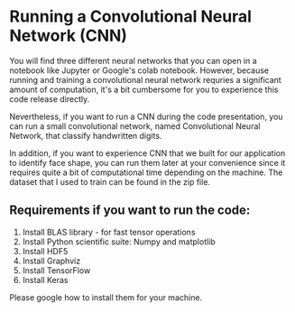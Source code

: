 # Running a Convolutional Neural Network (CNN)

You will find three different neural networks that you can open in a notebook like Jupyter or Google's colab notebook. However, because running and training a convolutional neural network requries a significant amount of computation, it's a bit cumbersome for you to experience this code release directly. 

Nevertheless, if you want to run a CNN during the code presentation, you can run a small convolutional network, named Convolutional Neural Network, that classify handwritten digits. 

In addition, if you want to experience CNN that we built for our application to 
identify face shape, you can run them later at your convenience since it requires quite a bit of computational time depending on the machine. The dataset that I used to train can be found in the zip file. 

## Requirements if you want to run the code:
1. Install BLAS library - for fast tensor operations
2. Install Python scientific suite: Numpy and matplotlib
3. Install HDF5
5. Install Graphviz
6. Install TensorFlow 
7. Install Keras

Please google how to install them for your machine.
